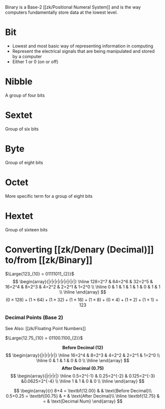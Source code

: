 Binary is a Base-2 [[zk/Positional Numeral System]] and is the way computers fundamentally store data at the lowest level.

# Bit
- Lowest and most basic way of representing information in computing
- Represent the electrical signals that are being manipulated and stored by a computer
- Either 1 or 0  (on or off)

# Nibble
A group of four bits

# Sextet
Group of six bits

# Byte
Group of eight bits

# Octet
More specific term for a group of eight bits

# Hextet
Group of sixteen bits

# Converting [[zk/Denary (Decimal)]] to/from [[zk/Binary]]
$\Large{123_{10} = 01111011_{2}}$
$$
\begin{array}{|r|r|r|r|r|r|r|r|}
\hline
128=2^7 & 64=2^6 & 32=2^5 & 16=2^4 & 8=2^3 & 4=2^2 & 2=2^1 & 1=2^0 \\
\hline
0 & 1 & 1 & 1 & 1 & 0 & 1 & 1 \\
\hline
\end{array}
$$
$$
(0 \times 128) +
(1 \times 64) +
(1 \times 32) +
(1 \times 16) +
(1 \times 8) +
(0 \times 4) +
(1 \times 2) +
(1 \times 1)
= 123
$$

### Decimal Points (Base 2)
See Also: [[zk/Floating Point Numbers]]

$\Large{12.75_{10} = 01100.1100_{2}}$

$$\textbf{Before Decimal (12)}$$
$$
\begin{array}{|r|r|r|r|}
\hline
16=2^4 & 8=2^3 & 4=2^2 & 2=2^1 & 1=2^0 \\
\hline
0 & 1 & 1 & 0 & 0 \\
\hline
\end{array}
$$
$$\textbf{After Decimal (0.75)}$$
$$
\begin{array}{|r|r|r|}
\hline
0.5=2^{-1} & 0.25=2^{-2} & 0.125=2^{-3} &0.0625=2^{-4} \\
\hline
1 & 1 & 0 & 0 \\
\hline
\end{array}
$$

$$
\begin{array}{r}
8+4 = \textbf{12.00} & & \text{Before Decimal}\\
0.5+0.25 = \textbf{00.75} & +  & \text{After Decimal}\\
\hline
\textbf{12.75} & = & \text{Decimal Num}
\end{array}
$$
